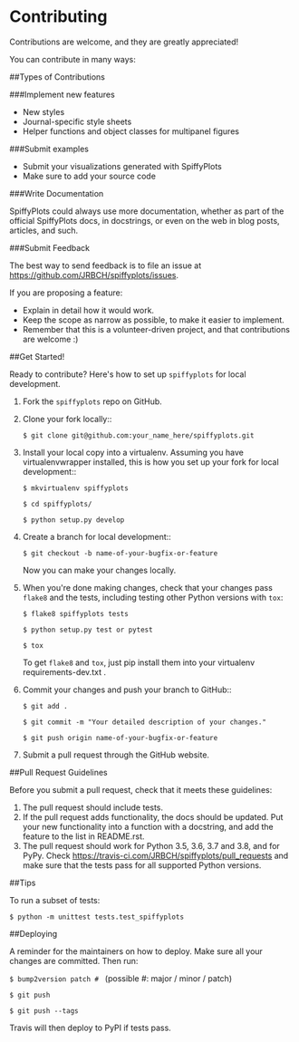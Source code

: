 # Contributing

Contributions are welcome, and they are greatly appreciated!

You can contribute in many ways:

##Types of Contributions

###Implement new features

* New styles
* Journal-specific style sheets
* Helper functions and object classes for multipanel figures

###Submit examples

* Submit your visualizations generated with SpiffyPlots
* Make sure to add your source code

###Write Documentation

SpiffyPlots could always use more documentation, whether as part of the
official SpiffyPlots docs, in docstrings, or even on the web in blog posts,
articles, and such.

###Submit Feedback

The best way to send feedback is to file an issue at https://github.com/JRBCH/spiffyplots/issues.

If you are proposing a feature:

* Explain in detail how it would work.
* Keep the scope as narrow as possible, to make it easier to implement.
* Remember that this is a volunteer-driven project, and that contributions
  are welcome :)

##Get Started!

Ready to contribute? Here's how to set up `spiffyplots` for local development.

1. Fork the `spiffyplots` repo on GitHub.
2. Clone your fork locally::

    `$ git clone git@github.com:your_name_here/spiffyplots.git`

3. Install your local copy into a virtualenv. Assuming you have virtualenvwrapper installed, this is how you set up your fork for local development::

    `$ mkvirtualenv spiffyplots`

    `$ cd spiffyplots/`

    `$ python setup.py develop`

4. Create a branch for local development::

    `$ git checkout -b name-of-your-bugfix-or-feature`

   Now you can make your changes locally.

5. When you're done making changes, check that your changes pass `flake8` and the
   tests, including testing other Python versions with `tox`:

    `$ flake8 spiffyplots tests`

    `$ python setup.py test or pytest`

    `$ tox`

   To get `flake8` and `tox`, just pip install them into your virtualenv requirements-dev.txt .

6. Commit your changes and push your branch to GitHub::

    `$ git add .`

    `$ git commit -m "Your detailed description of your changes."`

    `$ git push origin name-of-your-bugfix-or-feature`

7. Submit a pull request through the GitHub website.

##Pull Request Guidelines

Before you submit a pull request, check that it meets these guidelines:

1. The pull request should include tests.
2. If the pull request adds functionality, the docs should be updated. Put
   your new functionality into a function with a docstring, and add the
   feature to the list in README.rst.
3. The pull request should work for Python 3.5, 3.6, 3.7 and 3.8, and for PyPy. Check
   https://travis-ci.com/JRBCH/spiffyplots/pull_requests
   and make sure that the tests pass for all supported Python versions.

##Tips

To run a subset of tests:

    $ python -m unittest tests.test_spiffyplots

##Deploying

A reminder for the maintainers on how to deploy.
Make sure all your changes are committed.
Then run:

`$ bump2version patch # ` (possible #: major / minor / patch)

`$ git push`

`$ git push --tags`

Travis will then deploy to PyPI if tests pass.
